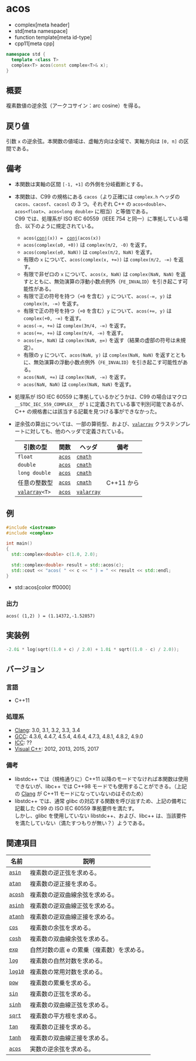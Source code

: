 # acos
* complex[meta header]
* std[meta namespace]
* function template[meta id-type]
* cpp11[meta cpp]

```cpp
namespace std {
  template <class T>
  complex<T> acos(const complex<T>& x);
}
```

## 概要
複素数値の逆余弦（アークコサイン：arc cosine）を得る。


## 戻り値
引数 `x` の逆余弦。本関数の値域は、虚軸方向は全域で、実軸方向は `[0, π]` の区間である。


## 備考
- 本関数は実軸の区間 `[-1, +1]` の外側を分岐截断とする。
- 本関数は、C99 の規格にある `cacos`（より正確には `complex.h` ヘッダの `cacos`、`cacosf`、`cacosl` の 3 つ。それぞれ C++ の `acos<double>`、`acos<float>`、`acos<long double>` に相当）と等価である。  
	C99 では、処理系が ISO IEC 60559（IEEE 754 と同一）に準拠している場合、以下のように規定されている。
	- `acos(`[`conj`](conj.md)`(x)) = ` [`conj`](conj.md)`(acos(x))`
	- `acos(complex(±0, +0))` は `complex(π/2, -0)` を返す。
	- `acos(complex(±0, NaN))` は `complex(π/2, NaN)` を返す。
	- 有限の `x` について、`acos(complex(x, +∞))` は `complex(π/2, -∞)` を返す。
	- 有限で非ゼロの `x` について、`acos(x, NaN)` は `complex(NaN, NaN)` を返すとともに、無効演算の浮動小数点例外（`FE_INVALID`）を引き起こす可能性がある。
	- 有限で正の符号を持つ（`+0` を含む）`y` について、`acos(-∞, y)` は `complex(π, -∞)` を返す。
	- 有限で正の符号を持つ（`+0` を含む）`y` について、`acos(+∞, y)` は `complex(+0, -∞)` を返す。
	- `acos(-∞, +∞)` は `complex(3π/4, -∞)` を返す。
	- `acos(+∞, +∞)` は `complex(π/4, -∞)` を返す。
	- `acos(±∞, NaN)` は `complex(NaN, ±∞)` を返す（結果の虚部の符号は未規定）。
	- 有限の `y` について、`acos(NaN, y)` は `complex(NaN, NaN)` を返すとともに、無効演算の浮動小数点例外（`FE_INVALID`）を引き起こす可能性がある。
	- `acos(NaN, +∞)` は `complex(NaN, -∞)` を返す。
	- `acos(NaN, NaN)` は `complex(NaN, NaN)` を返す。
- 処理系が ISO IEC 60559 に準拠しているかどうかは、C99 の場合はマクロ `__STDC_IEC_559_COMPLEX__` が `1` に定義されている事で判別可能であるが、C++ の規格書には該当する記載を見つける事ができなかった。
- 逆余弦の算出については、一部の算術型、および、[`valarray`](/reference/valarray.md) クラステンプレートに対しても、他のヘッダで定義されている。  

	| 引数の型                                  | 関数                                           | ヘッダ                               | 備考       |
	|-------------------------------------------|------------------------------------------------|--------------------------------------|------------|
	| `float`                                   | [`acos`](/reference/cmath/acos.md)             | [`cmath`](/reference/cmath.md)       |            |
	| `double`                                  | [`acos`](/reference/cmath/acos.md)             | [`cmath`](/reference/cmath.md)       |            |
	| `long double`                             | [`acos`](/reference/cmath/acos.md)             | [`cmath`](/reference/cmath.md)       |            |
	| 任意の整数型                              | [`acos`](/reference/cmath/acos.md)             | [`cmath`](/reference/cmath.md)       | C++11 から |
	| [`valarray`](/reference/valarray.md)`<T>` | [`acos`](/reference/valarray/valarray/acos.md) | [`valarray`](/reference/valarray.md) |            |


## 例
```cpp example
#include <iostream>
#include <complex>

int main()
{
  std::complex<double> c(1.0, 2.0);

  std::complex<double> result = std::acos(c);
  std::cout << "acos( " << c << " ) = " << result << std::endl;
}
```
* std::acos[color ff0000]

### 出力
```
acos( (1,2) ) = (1.14372,-1.52857)
```


## 実装例
```cpp
-2.0i * log(sqrt((1.0 + c) / 2.0) + 1.0i * sqrt((1.0 - c) / 2.0));
```

## バージョン
### 言語
- C++11

### 処理系
- [Clang](/implementation.md#clang): 3.0, 3.1, 3.2, 3.3, 3.4
- [GCC](/implementation.md#gcc): 4.3.6, 4.4.7, 4.5.4, 4.6.4, 4.7.3, 4.8.1, 4.8.2, 4.9.0
- [ICC](/implementation.md#icc): ??
- [Visual C++](/implementation.md#visual_cpp): 2012, 2013, 2015, 2017

### 備考
- libstdc++ では（規格通りに）C++11 以降のモードでなければ本関数は使用できないが、libc++ では C++98 モードでも使用することができる。（上記の [Clang](/implementation.md#clang) が C++11 モードになっていないのはそのため）
- libstdc++ では、通常 glibc の対応する関数を呼び出すため、上記の備考に記載した C99 の ISO IEC 60559 準拠要件を満たす。  
	しかし、glibc を使用していない libstdc++、および、libc++ は、当該要件を満たしていない（満たすつもりが無い？）ようである。


## 関連項目
| 名前                               | 説明                                      |
|------------------------------------|-------------------------------------------|
| [`asin`](asin.md)                  | 複素数の逆正弦を求める。                  |
| [`atan`](atan.md)                  | 複素数の逆正接を求める。                  |
| [`acosh`](acosh.md)                | 複素数の逆双曲線余弦を求める。            |
| [`asinh`](asinh.md)                | 複素数の逆双曲線正弦を求める。            |
| [`atanh`](atanh.md)                | 複素数の逆双曲線正接を求める。            |
| [`cos`](cos.md)                    | 複素数の余弦を求める。                    |
| [`cosh`](cosh.md)                  | 複素数の双曲線余弦を求める。              |
| [`exp`](exp.md)                    | 自然対数の底 e の累乗（複素数）を求める。 |
| [`log`](log.md)                    | 複素数の自然対数を求める。                |
| [`log10`](log10.md)                | 複素数の常用対数を求める。                |
| [`pow`](pow.md)                    | 複素数の累乗を求める。                    |
| [`sin`](sin.md)                    | 複素数の正弦を求める。                    |
| [`sinh`](sinh.md)                  | 複素数の双曲線正弦を求める。              |
| [`sqrt`](sqrt.md)                  | 複素数の平方根を求める。                  |
| [`tan`](tan.md)                    | 複素数の正接を求める。                    |
| [`tanh`](tanh.md)                  | 複素数の双曲線正接を求める。              |
| [`acos`](/reference/cmath/acos.md) | 実数の逆余弦を求める。                    |

